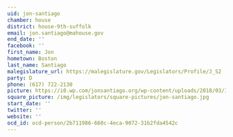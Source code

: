 ```yaml
---
uid: jon-santiago
chamber: house
district: house-9th-suffolk
email: jon.santiago@mahouse.gov
end_date: ''
facebook: ''
first_name: Jon
hometown: Boston
last_name: Santiago
malegislature_url: https://malegislature.gov/Legislators/Profile/J_S2
party: D
phone: (617) 722-2130
picture: https://i0.wp.com/jonsantiago.org/wp-content/uploads/2018/03/IMG_7290-1.jpg?w=1092&ssl=1
square_picture: /img/legislators/square-pictures/jon-santiago.jpg
start_date: ''
twitter: ''
website: ''
ocd_id: ocd-person/2b711986-660c-4eca-9072-31b2fda4542c
---
```

